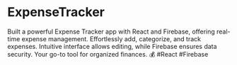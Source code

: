 # ExpenseTracker
Built a powerful Expense Tracker app with React and Firebase, offering real-time expense management. Effortlessly add, categorize, and track expenses. Intuitive interface allows editing, while Firebase ensures data security. Your go-to tool for organized finances. 💰 #React #Firebase
